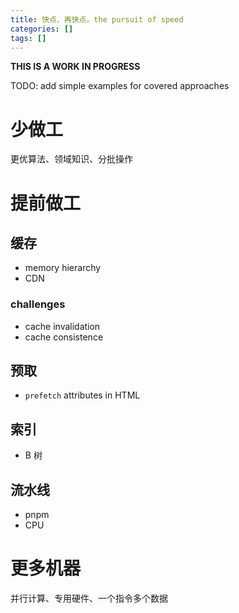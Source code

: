 ```yaml
---
title: 快点、再快点。the pursuit of speed
categories: []
tags: []
---
```


**THIS IS A WORK IN PROGRESS**

TODO: add simple examples for covered approaches

# 少做工

更优算法、领域知识、分批操作

# 提前做工

## 缓存

- memory hierarchy
- CDN

### challenges

- cache invalidation
- cache consistence

## 预取

- `prefetch` attributes in HTML

## 索引

- B 树

## 流水线

- pnpm
- CPU

# 更多机器

并行计算、专用硬件、一个指令多个数据
